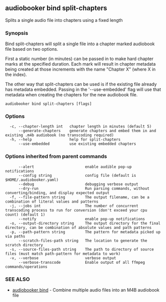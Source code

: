 ## audiobooker bind split-chapters

Splits a single audio file into chapters using a fixed length

### Synopsis

Bind split-chapters will split a single file into a chapter marked audiobook file based on two options.  

First a static number (in minutes) can be passed in to make hard chapter marks at the specified duration.  Each mark will result in chapter metadata being created at those increments with the name "Chapter X" (where X in the index).

The other way that split-chapters can be used is if the existing file already has metadata embedded.  Passing in the '--use-embedded' flag will use that metadata when creating the chapters for the new audiobook file.

```
audiobooker bind split-chapters [flags]
```

### Options

```
  -c, --chapter-length int   chapter length in minutes (default 5)
      --generate-chapters    generate chapters and embed them in and existing .m4b audiobook (no transcoding required)
  -h, --help                 help for split-chapters
      --use-embedded         use existing embedded chapters
```

### Options inherited from parent commands

```
      --alert                       enable audible pop-up notifications
      --config string               config file (default is $HOME/.audiobooker.yaml)
      --debug                       debugging verbose output
      --dry-run                     Run parsing commands, without converting/binding, and display expected output
  -f, --file-pattern string         The output filename, can be a combination of literal values and patterns
  -j, --jobs int                    The number of concurrent transcoding process to run for conversion (don't exceed your cpu count) (default 1)
      --notify                      enable pop-up notifications
  -o, --output-directory string     The output directory for the final directory, can be combination of absolute values and path patterns
  -p, --path-pattern string         The pattern for metadata picked up via paths
      --scratch-files-path string   The location to generate the scratch directory
  -s, --source-files-path string    The path to directory of source files (must match path-pattern for metadata to work)
  -v, --verbose                     verbose output
      --verbose-transcode           Enable output of all ffmpeg commands/operations
```

### SEE ALSO

* [audiobooker bind](audiobooker_bind.md)	 - Combine multiple audio files into an M4B audiobook file

